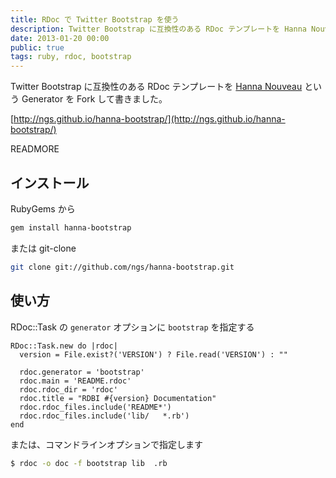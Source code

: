 ```yaml
---
title: RDoc で Twitter Bootstrap を使う
description: Twitter Bootstrap に互換性のある RDoc テンプレートを Hanna Nouveau という Generator を Fork して書きました。
date: 2013-01-20 00:00
public: true
tags: ruby, rdoc, bootstrap
---
```


Twitter Bootstrap に互換性のある RDoc テンプレートを [Hanna Nouveau](https://github.com/rdoc/hanna-nouveau) という Generator を Fork して書きました。

[http://ngs.github.io/hanna-bootstrap/](http://ngs.github.io/hanna-bootstrap/)

READMORE

## インストール

RubyGems から

```bash
gem install hanna-bootstrap
```

または git-clone

```bash
git clone git://github.com/ngs/hanna-bootstrap.git
```

## 使い方

RDoc::Task の `generator` オプションに `bootstrap` を指定する

```ruby:Rakefile
RDoc::Task.new do |rdoc|
  version = File.exist?('VERSION') ? File.read('VERSION') : ""

  rdoc.generator = 'bootstrap'
  rdoc.main = 'README.rdoc'
  rdoc.rdoc_dir = 'rdoc'
  rdoc.title = "RDBI #{version} Documentation"
  rdoc.rdoc_files.include('README*')
  rdoc.rdoc_files.include('lib/   *.rb')
end
```

または、コマンドラインオプションで指定します

```sh:sample.sh
$ rdoc -o doc -f bootstrap lib  .rb
```

